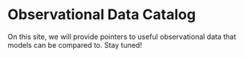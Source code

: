 # Observational Data Catalog

<!-- {% include "call_contribute.md" %} -->

On this site, we will provide pointers to useful observational data that models can be compared to. Stay tuned!
